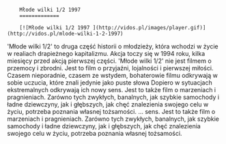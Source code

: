 
        Młode wilki 1/2 1997 
        =============
        
        [![Młode wilki 1/2 1997 ](http://vidos.pl/images/player.gif)](http://vidos.pl/mlode-wilki-1-2-1997)
        
        
 'Młode wilki 1/2' to druga część historii o młodzieży, która wchodzi w życie w realiach drapieżnego kapitalizmu. Akcja toczy się w 1994 roku, kilka miesięcy przed akcją pierwszej części. 'Młode wilki 1/2' nie jest filmem o przemocy i zbrodni. Jest to film o przyjaźni, lojalności i pierwszej miłości. Czasem nieporadnie, czasem ze wstydem, bohaterowie filmu odkrywają w sobie uczucia, które znali jedynie jako puste słowa Dopiero w sytuacjach ekstremalnych odkrywają ich nowy sens. Jest to także film o marzeniach i pragnieniach. Zarówno tych zwykłych, banalnych, jak szybkie samochody i ładne dziewczyny, jak i głębszych, jak chęć znalezienia swojego celu w życiu, potrzeba poznania własnej tożsamości.   ... sens. Jest to także film o marzeniach i pragnieniach. Zarówno tych zwykłych, banalnych, jak szybkie samochody i ładne dziewczyny, jak i głębszych, jak chęć znalezienia swojego celu w życiu, potrzeba poznania własnej tożsamości.
    